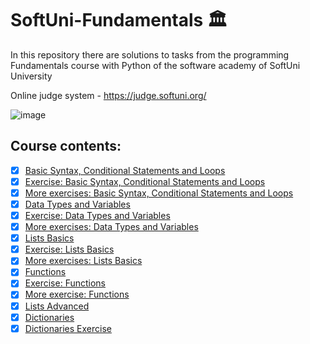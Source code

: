 # SoftUni-Fundamentals :classical_building:	

In this repository there are solutions to tasks from the programming Fundamentals course with Python of the software academy of SoftUni University 

Online judge system - https://judge.softuni.org/

![image](https://user-images.githubusercontent.com/68993494/185683680-bcfefe65-88fb-4192-b0b2-ff9130c39487.png) 

## Course contents:
- [x] [Basic Syntax, Conditional Statements and Loops](https://github.com/pgnikolov/SoftUni-Fundamentals-Python/tree/main/01_Basic_Syntax_Conditional_Statements_and_Loops)
- [x] [Exercise: Basic Syntax, Conditional Statements and Loops](https://github.com/pgnikolov/SoftUni-Fundamentals-Python/tree/main/02_Basic_Syntax_Conditional_Statements_and_Loops_Exercise)
- [x] [More exercises: Basic Syntax, Conditional Statements and Loops](https://github.com/pgnikolov/SoftUni-Fundamentals-Python/tree/main/03_Basic_Syntax_Conditional_Statements_and_Loops_More_Exercises%20)
- [x] [Data Types and Variables](https://github.com/pgnikolov/SoftUni-Fundamentals-Python/tree/main/04_Data_Types_and_Variables_Lab%20)
- [x] [Exercise: Data Types and Variables](https://github.com/pgnikolov/SoftUni-Fundamentals-Python/tree/main/05_Data_Types_and_Variables_Exercise%20)
- [x] [More exercises: Data Types and Variables](https://github.com/pgnikolov/SoftUni-Fundamentals-Python/tree/main/06_Data_Types_and_Variables_More_Exercises%20)
- [x] [Lists Basics](https://github.com/pgnikolov/SoftUni-Fundamentals-Python/tree/main/07_Lists_Basics_Lab)
- [x] [Exercise: Lists Basics](https://github.com/pgnikolov/SoftUni-Fundamentals-Python/tree/main/08_Lists_Basics_-_Exercise%20)
- [x] [More exercises: Lists Basics](https://github.com/pgnikolov/SoftUni-Fundamentals-Python/tree/main/09_Lists_Basics_More_Exercises%20)
- [x] [Functions](https://github.com/pgnikolov/SoftUni-Fundamentals-Python/tree/main/10_Functions_Lab%20)
- [x] [Exercise: Functions](https://github.com/pgnikolov/SoftUni-Fundamentals-Python/tree/main/11_Functions_Exercise)
- [x] [More exercise: Functions](https://github.com/pgnikolov/SoftUni-Fundamentals-Python/tree/main/12_Functions_More_Exercises%20)
- [x] [Lists Advanced](https://github.com/pgnikolov/SoftUni-Fundamentals-Python/tree/main/13_Lists_Advanced_Lab)
- [x] [Dictionaries](https://github.com/pgnikolov/SoftUni-Fundamentals-Python/tree/main/19_Dictionaries_Lab%20)
- [x] [Dictionaries Exercise](https://github.com/pgnikolov/SoftUni-Fundamentals-Python/tree/main/20_Dictionaries_Exercise)
